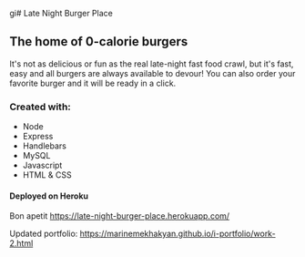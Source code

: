 gi# Late Night Burger Place 

##  The home of 0-calorie burgers 

It's not as delicious or fun as the real late-night fast food crawl, but it's fast, easy and all burgers are always available to devour! You can also order your favorite burger and it will be ready in a click.  

### Created with:

- Node
- Express
- Handlebars
- MySQL
- Javascript
- HTML & CSS

#### Deployed on Heroku

Bon apetit https://late-night-burger-place.herokuapp.com/

Updated portfolio: https://marinemekhakyan.github.io/i-portfolio/work-2.html

